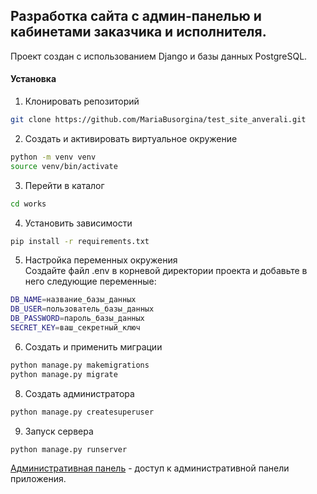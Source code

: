 ## Разработка сайта с админ-панелью и кабинетами заказчика и исполнителя. 

Проект создан с использованием Django и базы данных PostgreSQL.

#### Установка

1. Клонировать репозиторий  
```bash
git clone https://github.com/MariaBusorgina/test_site_anverali.git
```
2. Создать и активировать виртуальное окружение
```bash
python -m venv venv
source venv/bin/activate
```
3. Перейти в каталог
```bash
cd works
```
4. Установить зависимости
```bash
pip install -r requirements.txt
```
5. Настройка переменных окружения  
Создайте файл .env в корневой директории проекта и добавьте в него следующие переменные:  
```bash
DB_NAME=название_базы_данных
DB_USER=пользователь_базы_данных
DB_PASSWORD=пароль_базы_данных
SECRET_KEY=ваш_секретный_ключ
```
6. Создать и применить миграции
```bash
python manage.py makemigrations
python manage.py migrate
```
8. Создать администратора 
```bash
python manage.py createsuperuser
```
9. Запуск сервера
```bash
python manage.py runserver
```

[Административная панель](http://127.0.0.1:8000/admin/) - доступ к административной панели приложения.

